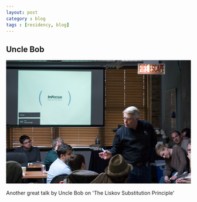 ```yaml
---
layout: post
category : blog
tags : [residency, blog]
---
```

<h2>Uncle Bob</h2>
<img src="/images/uncle_bob.png" alt="Uncle Bob" />
<p>Another great talk by Uncle Bob on 'The Liskov Substitution Principle'</p>
